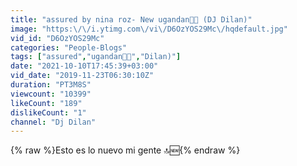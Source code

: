 ```yaml
---
title: "assured by nina roz- New ugandan🥶🥵 (DJ Dilan)"
image: "https:\/\/i.ytimg.com\/vi\/D6OzYOS29Mc\/hqdefault.jpg"
vid_id: "D6OzYOS29Mc"
categories: "People-Blogs"
tags: ["assured","ugandan🥶🥵","Dilan)"]
date: "2021-10-10T17:45:39+03:00"
vid_date: "2019-11-23T06:30:10Z"
duration: "PT3M8S"
viewcount: "10399"
likeCount: "189"
dislikeCount: "1"
channel: "Dj Dilan"
---
```

{% raw %}Esto es lo nuevo mi gente 🔝🆕️{% endraw %}
